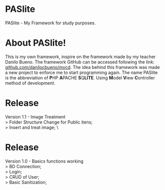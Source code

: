 # PASlite
PASlite - My Framework for study purposes.

# About PASlite!
This is my own framework, inspire on the framework made by my teacher Danilo Bueno. The framework GitHub can be accessed following the link: [github.com/danilocbueno/mvcd](https://github.com/danilocbueno/mvcd).
The idea behind this framework was made a new project to enforce me to start programming again. The name PASlite is the abbreviation of **P**HP **A**PACHE **S**Q**LITE**. Using **M**odel **V**iew **C**ontroller method of development.

# Release
Version 1.1 - Image Treatment \
	> Folder Structure Change for Public itens; \
	> Insert and treat image; \

# Release
Version 1.0 - Basics functions working \
	> BD Connection; \
	> Login; \
	> CRUD of User; \
	> Basic Sanitization; 